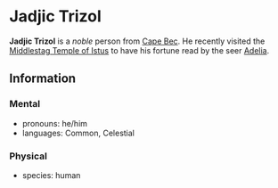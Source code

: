 # Jadjic Trizol

**Jadjic Trizol** is a _noble_ person from [Cape Bec](../cape-bec/cape-bec.md). He recently visited the [Middlestag Temple of Istus](../edgewood/middlestag-temple-of-istus.md) to have his fortune read by the seer [Adelia](../../../organizations/order-of-istus/members/adelia.md).

## Information

### Mental

- pronouns: he/him
- languages: Common, Celestial

### Physical

- species: human
